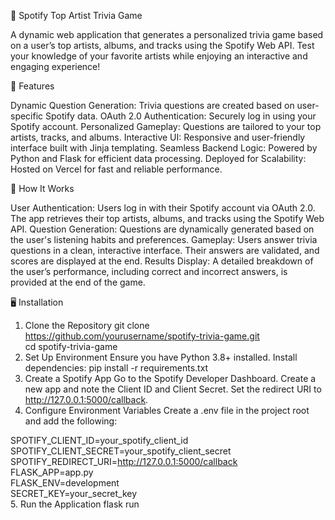 🎵 Spotify Top Artist Trivia Game

A dynamic web application that generates a personalized trivia game based on a user’s top artists, albums, and tracks using the Spotify Web API. Test your knowledge of your favorite artists while enjoying an interactive and engaging experience!

🚀 Features

Dynamic Question Generation: Trivia questions are created based on user-specific Spotify data.
OAuth 2.0 Authentication: Securely log in using your Spotify account.
Personalized Gameplay: Questions are tailored to your top artists, tracks, and albums.
Interactive UI: Responsive and user-friendly interface built with Jinja templating.
Seamless Backend Logic: Powered by Python and Flask for efficient data processing.
Deployed for Scalability: Hosted on Vercel for fast and reliable performance.

📖 How It Works

User Authentication:
Users log in with their Spotify account via OAuth 2.0. The app retrieves their top artists, albums, and tracks using the Spotify Web API.
Question Generation:
Questions are dynamically generated based on the user's listening habits and preferences.
Gameplay:
Users answer trivia questions in a clean, interactive interface. Their answers are validated, and scores are displayed at the end.
Results Display:
A detailed breakdown of the user’s performance, including correct and incorrect answers, is provided at the end of the game.

🖥️ Installation

1. Clone the Repository
git clone https://github.com/yourusername/spotify-trivia-game.git  
cd spotify-trivia-game  
2. Set Up Environment
Ensure you have Python 3.8+ installed.
Install dependencies:
pip install -r requirements.txt  
3. Create a Spotify App
Go to the Spotify Developer Dashboard.
Create a new app and note the Client ID and Client Secret.
Set the redirect URI to http://127.0.0.1:5000/callback.
4. Configure Environment Variables
Create a .env file in the project root and add the following:

SPOTIFY_CLIENT_ID=your_spotify_client_id  
SPOTIFY_CLIENT_SECRET=your_spotify_client_secret  
SPOTIFY_REDIRECT_URI=http://127.0.0.1:5000/callback  
FLASK_APP=app.py  
FLASK_ENV=development  
SECRET_KEY=your_secret_key  
5. Run the Application
flask run  
